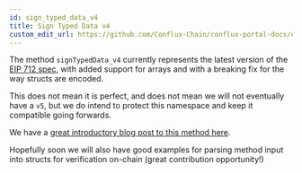 ```yaml
---
id: sign_typed_data_v4
title: Sign Typed Data v4
custom_edit_url: https://github.com/Conflux-Chain/conflux-portal-docs/edit/master/docs/en/portal/API_Reference/Signing_Data/Sign_Typed_Data_v4.md
---
```

The method `signTypedData_v4` currently represents the latest version of the
[EIP 712 spec](https://eips.ethereum.org/EIPS/eip-712), with added support for
arrays and with a breaking fix for the way structs are encoded. 

This does not mean it is perfect, and does not mean we will not eventually have
a `v5`, but we do intend to protect this namespace and keep it compatible going
forwards. 

We have a [great introductory blog post to this method
here](https://medium.com/metamask/eip712-is-coming-what-to-expect-and-how-to-use-it-bb92fd1a7a26). 

Hopefully soon we will also have good examples for parsing method input into
structs for verification on-chain (great contribution opportunity!) 

